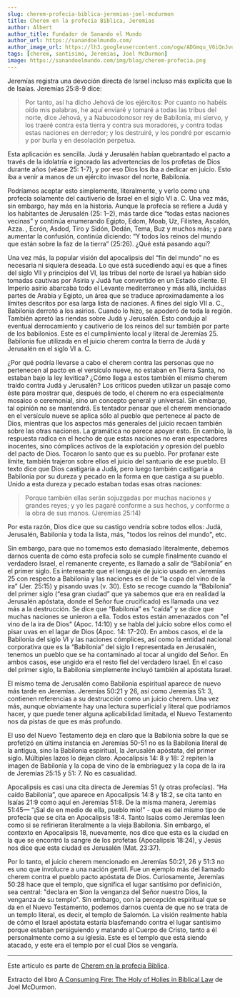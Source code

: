 ```yaml
---
slug: cherem-profecia-biblica-jeremias-joel-mcdurmon
title: Cherem en la profecia Biblica, Jeremias
author: Albert
author_title: Fundador de Sanando el Mundo
author_url: https://sanandoelmundo.com/
author_image_url: https://lh3.googleusercontent.com/ogw/ADGmqu_V6iQnJvuIOUFQJ8ebZQW6vvBd8lk0fipmF92Z
tags: [cherem, santisimo, Jeremias, Joel McDurmon]
image: https://sanandoelmundo.com/img/blog/cherem-profecia.png
---
```


Jeremías registra una devoción directa de Israel incluso más explícita que la de Isaías. Jeremías 25:8-9 dice:

<!--truncate-->

> Por tanto, así ha dicho Jehová de los ejércitos: Por cuanto no habéis oído mis palabras, he aquí enviaré y tomaré a todas las tribus del norte, dice Jehová, y a Nabucodonosor rey de Babilonia, mi siervo, y los traeré contra esta tierra y contra sus moradores, y contra todas estas naciones en derredor; y los destruiré, y los pondré por escarnio y por burla y en desolación perpetua.

Esta aplicación es sencilla. Judá y Jerusalén habían quebrantado el pacto a través de la idolatría e ignorado las advertencias de los profetas de Dios durante años (véase 25: 1-7), y por eso Dios los iba a dedicar en juicio. Esto iba a venir a manos de un ejército invasor del norte, Babilonia.

Podríamos aceptar esto simplemente, literalmente, y verlo como una profecía solamente del cautiverio de Israel en el siglo VI a. C. Una vez más, sin embargo, hay más en la historia. Aunque la profecía se refiere a Judá y los habitantes de Jerusalén (25: 1–2), más tarde dice “todas estas naciones vecinas” y continúa enumerando Egipto, Edom, Moab, Uz, Filistea, Ascalón, Azza. , Ecrón, Asdod, Tiro y Sidón, Dedán, Tema, Buz y muchos más; y para aumentar la confusión, continúa diciendo: “Y todos los reinos del mundo que están sobre la faz de la tierra” (25:26). ¿Qué está pasando aquí?

Una vez más, la popular visión del apocalipsis del “fin del mundo” no es necesaria ni siquiera deseada. Lo que está sucediendo aquí es que a fines del siglo VII y principios del VI, las tribus del norte de Israel ya habían sido tomadas cautivas por Asiria y Judá fue convertido en un Estado cliente. El Imperio asirio abarcaba todo el Levante mediterraneo y más allá, incluidas partes de Arabia y Egipto, un área que se traduce aproximadamente a los límites descritos por esa larga lista de naciones. A fines del siglo VII a. C., Babilonia derrotó a los asirios. Cuando lo hizo, se apoderó de toda la región. También apretó las riendas sobre Judá y Jerusalén. Esto condujo al eventual derrocamiento y cautiverio de los reinos del sur también por parte de los babilonios. Este es el cumplimiento local y literal de Jeremías 25. Babilonia fue utilizada en el juicio cherem contra la tierra de Judá y Jerusalén en el siglo VI a. C.

¿Por qué podría llevarse a cabo el cherem contra las personas que no pertenecen al pacto en el versículo nueve, no estaban en Tierra Santa, no estaban bajo la ley levítica? ¿Cómo llega a estos también el mismo cherem traído contra Judá y Jerusalén? Los críticos pueden utilizar un pasaje como éste para mostrar que, después de todo, el cherem no era especialmente mosaico o ceremonial, sino un concepto general y universal. Sin embargo, tal opinión no se mantendrá. Es tentador pensar que el cherem mencionado en el versículo nueve se aplica sólo al pueblo que pertenece al pacto de Dios, mientras que los aspectos más generales del juicio recaen también sobre las otras naciones. La gramática no parece apoyar esto. En cambio, la respuesta radica en el hecho de que estas naciones no eran espectadores inocentes, sino cómplices activos de la explotación y opresión del pueblo del pacto de Dios. Tocaron lo santo que es su pueblo. Por profanar este límite, también trajeron sobre ellos el juicio del santuario de ese pueblo. El texto dice que Dios castigaría a Judá, pero luego también castigaría a Babilonia por su dureza y pecado en la forma en que castiga a su pueblo. Unido a esta dureza y pecado estaban todas esas otras naciones:

> Porque también ellas serán sojuzgadas por muchas naciones y grandes reyes; y yo les pagaré conforme a sus hechos, y conforme a la obra de sus manos.  (Jeremías 25:14)

Por esta razón, Dios dice que su castigo vendría sobre todos ellos: Judá, Jerusalén, Babilonia y toda la lista, más, "todos los reinos del mundo", etc.

Sin embargo, para que no tomemos esto demasiado literalmente, debemos darnos cuenta de cómo esta profecía solo se cumple finalmente cuando el verdadero Israel, el remanente creyente, es llamado a salir de “Babilonia” en el primer siglo. Es interesante que el lenguaje de juicio usado en Jeremías 25 con respecto a Babilonia y las naciones es el de “la copa del vino de la ira” (Jer. 25:15) y pisando uvas (v. 30). Esto se recoge cuando la “Babilonia” del primer siglo (“esa gran ciudad” que ya sabemos que era en realidad la Jerusalén apóstata, donde el Señor fue crucificado) es llamada una vez más a la destrucción. Se dice que “Babilonia” es “caída” y se dice que muchas naciones se unieron a ella. Todos estos están amenazados con "el vino de la ira de Dios" (Apoc. 14:10) y se habla del juicio sobre ellos como el pisar uvas en el lagar de Dios (Apoc. 14: 17-20). En ambos casos, el de la Babilonia del siglo VI y las naciones cómplices, así como la entidad nacional corporativa que es la “Babilonia” del siglo I representada en Jerusalén, tenemos un pueblo que se ha contaminado al tocar al ungido del Señor. En ambos casos, ese ungido era el resto fiel del verdadero Israel. En el caso del primer siglo, la Babilonia simplemente incluyó también al apóstata Israel.

El mismo tema de Jerusalén como Babilonia espiritual aparece de nuevo más tarde en Jeremías. Jeremías 50:21 y 26, así como Jeremías 51: 3, contienen referencias a su destrucción como un juicio cherem. Una vez más, aunque obviamente hay una lectura superficial y literal que podríamos hacer, y que puede tener alguna aplicabilidad limitada, el Nuevo Testamento nos da pistas de que es más profundo.

El uso del Nuevo Testamento deja en claro que la Babilonia sobre la que se profetizó en última instancia en Jeremías 50-51 no es la Babilonia literal de la antigua, sino la Babilonia espiritual, la Jerusalén apóstata, del primer siglo. Múltiples lazos lo dejan claro. Apocalipsis 14: 8 y 18: 2 repiten la imagen de Babilonia y la copa de vino de la embriaguez y la copa de la ira de Jeremías 25:15 y 51: 7. No es casualidad.

Apocalipsis es casi una cita directa de Jeremías 51 (y otras profecías). “Ha caído Babilonia”, que aparece en Apocalipsis 14:8 y 18:2, se cita tanto en Isaías 21:9 como aquí en Jeremías 51:8. De la misma manera, Jeremías 51:45— “¡Sal de en medio de ella, pueblo mío!” - que es del mismo tipo de profecía que se cita en Apocalipsis 18:4. Tanto Isaías como Jeremías leen como si se refirieran literalmente a la vieja Babilonia. Sin embargo, el contexto en Apocalipsis 18, nuevamente, nos dice que esta es la ciudad en la que se encontró la sangre de los profetas (Apocalipsis 18:24), y Jesús nos dice que esta ciudad es Jerusalén (Mat. 23:37).

Por lo tanto, el juicio cherem mencionado en Jeremías 50:21, 26 y 51:3 no es uno que involucre a una nación gentil. Fue un ejemplo más del llamado cherem contra el pueblo pacto apóstata de Dios. Curiosamente, Jeremías 50:28 hace que el templo, que significa el lugar santísimo por definición, sea central: "declara en Sion la venganza del Señor nuestro Dios, la venganza de su templo". Sin embargo, con la percepción espiritual que se da en el Nuevo Testamento, podemos darnos cuenta de que no se trata de un templo literal, es decir, el templo de Salomón. La visión realmente habla de cómo el Israel apóstata estaría blasfemando contra el lugar santísimo porque estaban persiguiendo y matando al Cuerpo de Cristo, tanto a él personalmente como a su iglesia. Este es el templo que está siendo atacado, y este era el templo por el cual Dios se vengaría.

------------

Este artículo es parte de [Cherem en la profecia Biblica](/blog/cherem-profecia-biblica-joel-mcdurmon).

<div class="alert alert--secondary" role="info">
  Extracto del libro <a href="https://www.amazon.com/Consuming-Fire-Holy-Holies-Biblical/dp/1078311242">A Consuming Fire: The Holy of Holies in Biblical Law</a> de Joel McDurmon.
</div>
